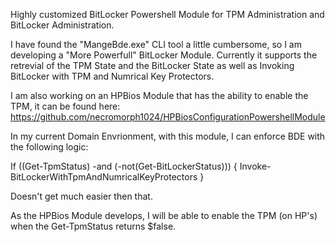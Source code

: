 Highly customized BitLocker Powershell Module for TPM Administration and BitLocker Administration.

I have found the "MangeBde.exe" CLI tool a little cumbersome, so I am developing a "More Powerfull" BitLocker Module.
Currently it supports the retrevial of the TPM State and the BitLocker State as well as Invoking BitLocker with TPM and Numrical Key Protectors.

I am also working on an HPBios Module that has the ability to enable the TPM, it can be found here:
https://github.com/necromorph1024/HPBiosConfigurationPowershellModule

In my current Domain Envrionment, with this module, I can enforce BDE with the following logic:

If ((Get-TpmStatus) -and (-not(Get-BitLockerStatus)))
{
	Invoke-BitLockerWithTpmAndNumricalKeyProtectors
}

Doesn't get much easier then that.  

As the HPBios Module develops, I will be able to enable the TPM (on HP's) when the Get-TpmStatus returns $false.